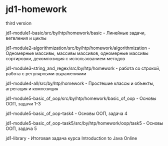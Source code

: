 # jd1-homework
third version

jd1-module1-basic/src/by/htp/homework/basic - Линейные задачи, ветвления и циклы

jd1-module2-algorithmization/src/by/htp/homework/algorithmization - Одномерные массивы, массивы массивов, одномерные массивы сортировки, декомпозиция с использованием методов

jd1-module3-string_and_regex/src/by/htp/homework - работа со строкой, работа с регулярными выражениями

jd1-module4-all/src/by/htp/homework - Простешие классы и объекты, агрегация и композиция

jd1-module5-basic_of_oop/src/by/htp/homework/basic_of_oop - Основы ООП, задачи 1-3

jd1-module5-basic_of_oop-task4 - Основы ООП, задача 4

jd1-module5-basic_of_oop-task5/src/by/htp/homework/oop/task5  - Основы ООП, задача 5

jd1-library - Итоговая задача курса Introduction to Java Online
